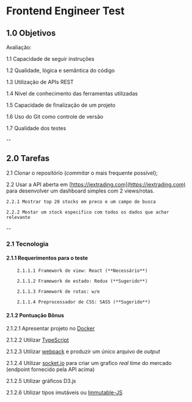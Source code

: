 # Frontend Engineer Test

## 1.0 Objetivos

Avaliação:

1.1 Capacidade de seguir instruções

1.2 Qualidade, lógica e semântica do código

1.3 Utilização de APIs REST

1.4 Nível de conhecimento das ferramentas utilizadas

1.5 Capacidade de finalização de um projeto

1.6 Uso do Git como controle de versão

1.7 Qualidade dos testes

--

## 2.0 Tarefas

2.1 Clonar o repositório (_commitar_ o mais frequente possível);

2.2 Usar a API aberta em [https://iextrading.com](https://iextrading.com) para desenvolver um dashboard simples com 2 views/rotas.

    2.2.1 Mostrar top 20 stocks em preco e um campo de busca

    2.2.2 Mostar um stock especifico com todos os dados que achar relevante

--

### 2.1 Tecnologia



#### 2.1.1 Requerimentos para o teste

        2.1.1.1 Framework de view: React (**Necessário**)

        2.1.1.2 Framework de estado: Redux (**Sugerido**)

        2.1.1.3 Framework de rotas: w/e

        2.1.1.4 Preprocessador de CSS: SASS (**Sugerido**)


#### 2.1.2 Pontuação Bônus

2.1.2.1 Apresentar projeto no [Docker](https://www.docker.com/)

2.1.2.2 Utilizar [TypeScript](https://www.typescriptlang.org/)

2.1.2.3 Utilizar [webpack](https://webpack.js.org/) e produzir um único arquivo de _output_

2.1.2.4 Utilizar [socket.io](https://socket.io) para criar um grafico _real time_ do mercado (endpoint fornecido pela API acima)

2.1.2.5 Utilizar gráficos D3.js

2.1.2.6 Utilizar tipos imutáveis ou [Immutable-JS](https://facebook.github.io/immutable-js/)
